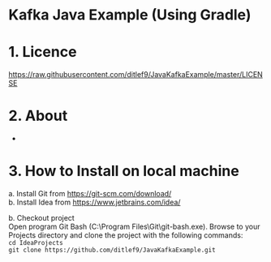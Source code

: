 # Kafka Java Example (Using Gradle)

# 1. Licence
https://raw.githubusercontent.com/ditlef9/JavaKafkaExample/master/LICENSE

# 2. About
-

# 3. How to Install on local machine
a. Install Git from https://git-scm.com/download/<br />
b. Install Idea from https://www.jetbrains.com/idea/<br />

b. Checkout project<br />
Open program Git Bash (C:\Program Files\Git\git-bash.exe). Browse to your Projects directory and clone the project with the following commands:<br />
`cd IdeaProjects`<br />
`git clone https://github.com/ditlef9/JavaKafkaExample.git`

